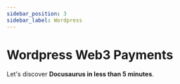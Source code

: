 ```yaml
---
sidebar_position: 3
sidebar_label: Wordpress
---
```


# Wordpress Web3 Payments

Let's discover **Docusaurus in less than 5 minutes**.

